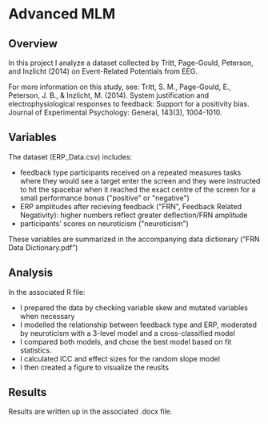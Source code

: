 # Advanced MLM

## Overview
In this project I analyze a dataset collected by Tritt, Page-Gould, Peterson, and Inzlicht (2014) on Event-Related Potentials from EEG.

For more information on this study, see:
Tritt, S. M., Page-Gould, E., Peterson, J. B., & Inzlicht, M. (2014). System justification and electrophysiological responses to feedback: Support for a positivity bias. Journal of Experimental Psychology: General, 143(3), 1004-1010.

## Variables
The dataset (ERP_Data.csv) includes:
- feedback type participants received on a repeated measures tasks where they would see a target enter the screen and they were instructed to hit the spacebar when it reached the exact centre of the screen for a small performance bonus ("positive" or "negative")
- ERP amplitudes after recieving feedback ("FRN", Feedback Related Negativity): higher numbers reflect greater deflection/FRN amplitude
- participants' scores on neuroticism ("neuroticism")

These variables are summarized in the accompanying data dictionary (“FRN Data Dictionary.pdf”)

## Analysis
In the associated R file:
- I prepared the  data by checking variable skew and mutated variables when necessary
- I modelled the relationship between feedback type and ERP, moderated by neuroticism with a 3-level model and a cross-classified model
- I compared both models, and chose the best model based on fit statistics.
- I calculated ICC and effect sizes for the random slope model
- I then created a figure to visualize the reuslts

## Results
Results are written up in the associated .docx file.

